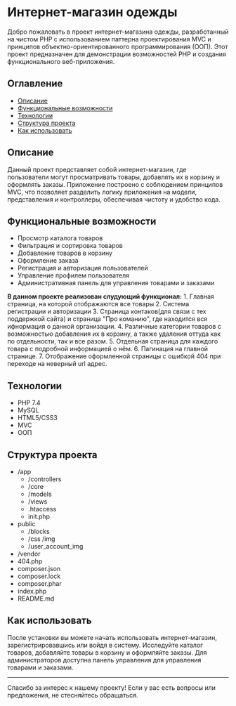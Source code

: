 # Интернет-магазин одежды

Добро пожаловать в проект интернет-магазина одежды, разработанный на чистом PHP с использованием паттерна проектирования MVC и принципов объектно-ориентированного программирования (ООП). Этот проект предназначен для демонстрации возможностей PHP и создания функционального веб-приложения.

## Оглавление

- [Описание](#описание)
- [Функциональные возможности](#функциональные-возможности)
- [Технологии](#технологии)
- [Структура проекта](#структура-проекта)
- [Как использовать](#как-использовать)

## Описание

Данный проект представляет собой интернет-магазин, где пользователи могут просматривать товары, добавлять их в корзину и оформлять заказы. Приложение построено с соблюдением принципов MVC, что позволяет разделить логику приложения на модели, представления и контроллеры, обеспечивая чистоту и удобство кода.

## Функциональные возможности

- Просмотр каталога товаров
- Фильтрация и сортировка товаров
- Добавление товаров в корзину
- Оформление заказа
- Регистрация и авторизация пользователей
- Управление профилем пользователя
- Административная панель для управления товарами и заказами

**В данном проекте реализован слудующий функционал:**
    1. Главная страница, на которой отображаются все товары
    2. Система регистрации и авторизации
    3. Страница контаков(для связи с тех поддержкой сайта) и страница "Про команию", где находится вся ифнормация о данной организации.
    4. Различные категории товаров с возможностью добавления их в корзину, а также удаления оттуда как по отдельности, так и все разом.
    5. Отдельная страница для каждого товара с подробной информацией о нём.
    6. Пагинация на главной странице. 
    7. Отображение оформленной страницы с ошибкой 404 при переходе на неверный url адрес.

## Технологии

- PHP 7.4
- MySQL
- HTML5/CSS3
- MVC
- ООП

## Структура проекта

* /app
    * /controllers
    * /core
    * /models
    * /views
    * .htaccess
    * init.php
* public
    * /blocks
    * /css
     /img
    * /user_account_img
* /vendor
* 404.php
* composer.json
* composer.lock
* composer.phar
* index.php
* README.md

## Как использовать

После установки вы можете начать использовать интернет-магазин, зарегистрировавшись или войдя в систему. Исследуйте каталог товаров, добавляйте товары в корзину и оформляйте заказы. Для администраторов доступна панель управления для управления товарами и заказами.

---

Спасибо за интерес к нашему проекту! Если у вас есть вопросы или предложения, не стесняйтесь обращаться.